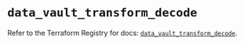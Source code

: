# `data_vault_transform_decode`

Refer to the Terraform Registry for docs: [`data_vault_transform_decode`](https://registry.terraform.io/providers/hashicorp/vault/4.6.0/docs/data-sources/transform_decode).
